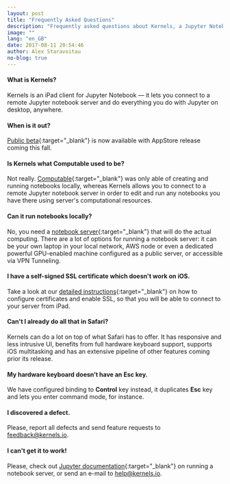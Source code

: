 ```yaml
---
layout: post
title: "Frequently Asked Questions"
description: "Frequently asked questions about Kernels, a Jupyter Notebook client for iPad."
image: ""
lang: "en_GB"
date: 2017-08-11 20:54:46
author: Alex Staravoitau
no-blog: true
---
```

#### What is Kernels?
Kernels is an iPad client for Jupyter Notebook — it lets you connect to a remote Jupyter notebook server and do everything you do with Jupyter on desktop, anywhere.

#### When is it out?
[Public beta](/#mce-EMAIL){:target="_blank"} is now available with AppStore release coming this fall.

#### Is Kernels what Computable used to be?
Not really. [Computable](http://computableapp.com){:target="_blank"} was only able of creating and running notebooks locally, whereas Kernels allows you to connect to a remote Jupyter notebook server in order to edit and run any notebooks you have there using server's computational resources.

#### Can it run notebooks locally?
No, you need a [notebook server](http://jupyter-notebook.readthedocs.io/en/latest/public_server.html){:target="_blank"} that will do the actual computing. There are a lot of options for running a notebook server: it can be your own laptop in your local network, AWS node or even a dedicated powerful GPU-enabled machine configured as a public server, or accessible via VPN Tunneling.

#### I have a self-signed SSL certificate which doesn't work on iOS.
Take a look at our [detailed instructions](/ssl-self-signed-cert){:target="_blank"} on how to configure certificates and enable SSL, so that you will be able to connect to your server from iPad.

#### Can't I already do all that in Safari?
Kernels can do a lot on top of what Safari has to offer. It has responsive and less intrusive UI, benefits from full hardware keyboard support, supports iOS multitasking and has an extensive pipeline of other features coming prior its release.

#### My hardware keyboard doesn’t have an Esc key.
We have configured binding to **Control** key instead, it duplicates **Esc** key and lets you enter command mode, for instance.

#### I discovered a defect.
Please, report all defects and send feature requests to [feedback@kernels.io](mailto:feedback@kernels.io).

#### I can't get it to work!
Please, check out [Jupyter documentation](http://jupyter-notebook.readthedocs.io/en/latest/public_server.html){:target="_blank"} on running a notebook server, or send an e-mail to [help@kernels.io](mailto:help@kernels.io).